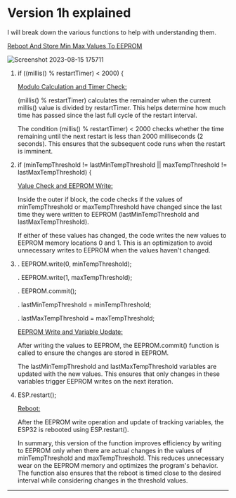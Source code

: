 # Version 1h explained

I will break down the various functions to help with understanding them.

<ins> Reboot And Store Min Max Values To EEPROM</ins>

![Screenshot 2023-08-15 175711](https://github.com/johnmholmes/Aquarium_Monitor_V2/assets/60571002/1f83eca9-e75a-49c1-bc99-899fb3d0a70a)

1. if ((millis() % restartTimer) < 2000) {

   <ins> Modulo Calculation and Timer Check:</ins>

   (millis() % restartTimer) calculates the remainder when the current millis() value is divided by restartTimer. This helps determine how much time has passed since the last full cycle of the restart interval.

   The condition (millis() % restartTimer) < 2000 checks whether the time remaining until the next restart is less than 2000 milliseconds (2 seconds). This ensures that the subsequent code runs when the restart is imminent.

2. if (minTempThreshold != lastMinTempThreshold || maxTempThreshold != lastMaxTempThreshold) {  

    <ins>Value Check and EEPROM Write:</ins>

    Inside the outer if block, the code checks if the values of minTempThreshold or maxTempThreshold have changed since the last time they were written to EEPROM (lastMinTempThreshold and lastMaxTempThreshold).

    If either of these values has changed, the code writes the new values to EEPROM memory locations 0 and 1. This is an optimization to avoid unnecessary writes to EEPROM when the values haven't changed.  

3. . EEPROM.write(0, minTempThreshold);
 
   . EEPROM.write(1, maxTempThreshold);
 
   . EEPROM.commit();
 
   . lastMinTempThreshold = minTempThreshold;
 
   . lastMaxTempThreshold = maxTempThreshold;

    <ins>EEPROM Write and Variable Update:</ins>

    After writing the values to EEPROM, the EEPROM.commit() function is called to ensure the changes are stored in EEPROM.
  
    The lastMinTempThreshold and lastMaxTempThreshold variables are updated with the new values. This ensures that only changes in these variables trigger EEPROM writes on the next iteration.

 4. ESP.restart();
   
    <ins>Reboot:</ins>

    After the EEPROM write operation and update of tracking variables, the ESP32 is rebooted using ESP.restart().


    In summary, this version of the function improves efficiency by writing to EEPROM only when there are actual changes in the values of minTempThreshold and maxTempThreshold. This reduces unnecessary wear on the EEPROM 
memory and optimizes the program's behavior. The function also ensures that the reboot is timed close to the desired interval while considering changes in the threshold values.

----

































